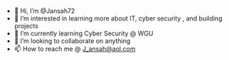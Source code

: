 - 👋 Hi, I’m @Jansah72
- 👀 I’m interested in learning more about IT, cyber security , and building projects 
- 🌱 I’m currently learning Cyber Security @ WGU
- 💞️ I’m looking to collaborate on anything 
- 📫 How to reach me @ J_ansah@aol.com 

<!---
Jansah72/Jansah72 is a ✨ special ✨ repository because its `README.md` (this file) appears on your GitHub profile.
You can click the Preview link to take a look at your changes.
--->
